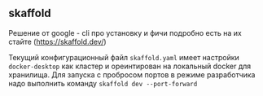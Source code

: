 ## skaffold
Решение от google - cli 
про установку и фичи подробно есть на их стайте (https://skaffold.dev/)

Текущий конфигурационный файл `skaffold.yaml` имеет настройки `docker-desktop` как кластер и ореинтирован на локальный docker для хранилища.
Для запуска с пробросом портов в режиме разработчика надо выполнить команду `skaffold dev --port-forward`
